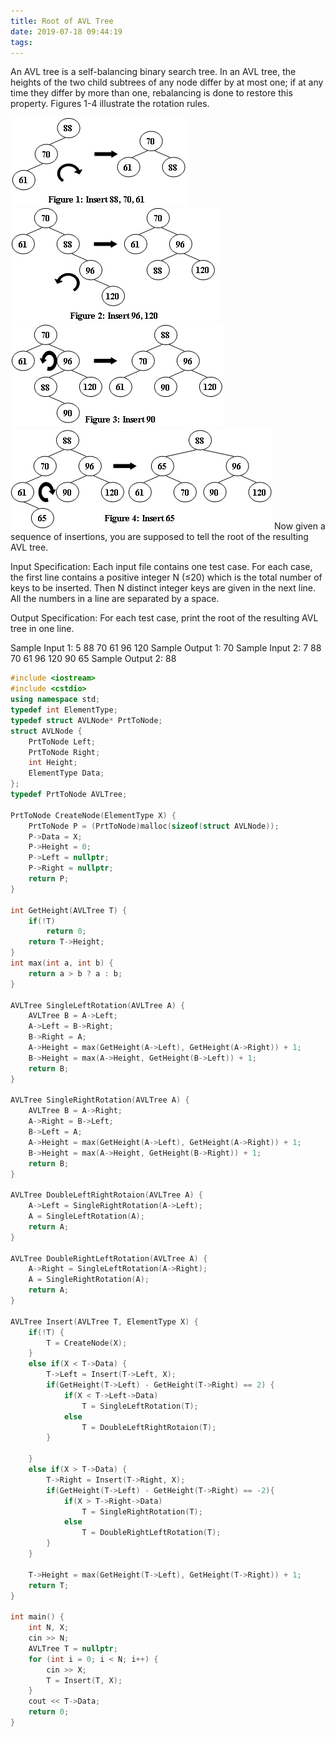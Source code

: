 ```yaml
---
title: Root of AVL Tree
date: 2019-07-18 09:44:19
tags:
---
```


An AVL tree is a self-balancing binary search tree. In an AVL tree, the heights of the two child subtrees of any node differ by at most one; if at any time they differ by more than one, rebalancing is done to restore this property. Figures 1-4 illustrate the rotation rules.

![](/images/root-of-avl-1.jpg) ![](/images/root-of-avl-2.jpg) ![](/images/root-of-avl-3.jpg) ![](/images/root-of-avl-4.jpg)
Now given a sequence of insertions, you are supposed to tell the root of the resulting AVL tree.

Input Specification:
Each input file contains one test case. For each case, the first line contains a positive integer N (≤20) which is the total number of keys to be inserted. Then N distinct integer keys are given in the next line. All the numbers in a line are separated by a space.

Output Specification:
For each test case, print the root of the resulting AVL tree in one line.

Sample Input 1:
5
88 70 61 96 120
Sample Output 1:
70
Sample Input 2:
7
88 70 61 96 120 90 65
Sample Output 2:
88

```cpp
#include <iostream>
#include <cstdio>
using namespace std;
typedef int ElementType;
typedef struct AVLNode* PrtToNode;
struct AVLNode {
    PrtToNode Left;
    PrtToNode Right;
    int Height;
    ElementType Data;
};
typedef PrtToNode AVLTree;

PrtToNode CreateNode(ElementType X) {
    PrtToNode P = (PrtToNode)malloc(sizeof(struct AVLNode));
    P->Data = X;
    P->Height = 0;
    P->Left = nullptr;
    P->Right = nullptr;
    return P;
}

int GetHeight(AVLTree T) {
    if(!T)
        return 0;
    return T->Height;
}
int max(int a, int b) {
    return a > b ? a : b;
}

AVLTree SingleLeftRotation(AVLTree A) {
    AVLTree B = A->Left;
    A->Left = B->Right;
    B->Right = A;
    A->Height = max(GetHeight(A->Left), GetHeight(A->Right)) + 1;
    B->Height = max(A->Height, GetHeight(B->Left)) + 1;
    return B;
}

AVLTree SingleRightRotation(AVLTree A) {
    AVLTree B = A->Right;
    A->Right = B->Left;
    B->Left = A;
    A->Height = max(GetHeight(A->Left), GetHeight(A->Right)) + 1;
    B->Height = max(A->Height, GetHeight(B->Right)) + 1;
    return B;
}

AVLTree DoubleLeftRightRotaion(AVLTree A) {
    A->Left = SingleRightRotation(A->Left);
    A = SingleLeftRotation(A);
    return A;
}

AVLTree DoubleRightLeftRotation(AVLTree A) {
    A->Right = SingleLeftRotation(A->Right);
    A = SingleRightRotation(A);
    return A;
}

AVLTree Insert(AVLTree T, ElementType X) {
    if(!T) {
        T = CreateNode(X);
    }
    else if(X < T->Data) {
        T->Left = Insert(T->Left, X);
        if(GetHeight(T->Left) - GetHeight(T->Right) == 2) {
            if(X < T->Left->Data)
                T = SingleLeftRotation(T);
            else
                T = DoubleLeftRightRotaion(T);
        }
            
    }
    else if(X > T->Data) {
        T->Right = Insert(T->Right, X);
        if(GetHeight(T->Left) - GetHeight(T->Right) == -2){
            if(X > T->Right->Data)
                T = SingleRightRotation(T);
            else
                T = DoubleRightLeftRotation(T);
        }
    }
    
    T->Height = max(GetHeight(T->Left), GetHeight(T->Right)) + 1;
    return T;
}

int main() {
    int N, X;
    cin >> N;
    AVLTree T = nullptr;
    for (int i = 0; i < N; i++) {
        cin >> X;
        T = Insert(T, X);
    }
    cout << T->Data;
    return 0;
}

```